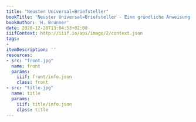 ```yaml
---
title: "Neuster Universal=Briefsteller"
bookTitle: 'Neuster Universal=Briefsteller - Eine gründliche Anweisung zur Abfassung aller der in der gewöhnlichen Verhältnissen, sowie im Geschäftsleben vorkommenden Briefen, Aufsätzen, Verträgen usw. - Ein Ratgeber für jedermann'
bookAuthor: 'H. Brunner'
date: 2020-12-28T13:04:53+02:00
iiifContext: http://iiif.io/api/image/2/context.json
tags:
-
itemDescription: ''
resources:
- src: "front.jpg"
  name: front
  params:
    iiif: front/info.json
    class: front
- src: "title.jpg"
  name: title
  params:
    iiif: title/info.json
    class: title
---
```


